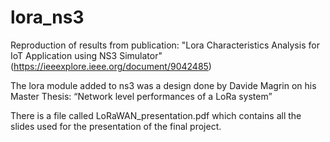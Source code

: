 # lora_ns3

Reproduction of results from publication: "Lora Characteristics Analysis for IoT Application using NS3 Simulator" (https://ieeexplore.ieee.org/document/9042485)

The lora module added to ns3 was a design done by Davide Magrin on his Master Thesis: “Network level performances of a LoRa system”

There is a file called LoRaWAN_presentation.pdf which contains all the slides used for the presentation of the final project.
